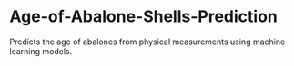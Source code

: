 # Age-of-Abalone-Shells-Prediction
Predicts the age of abalones from physical measurements using machine learning models.
